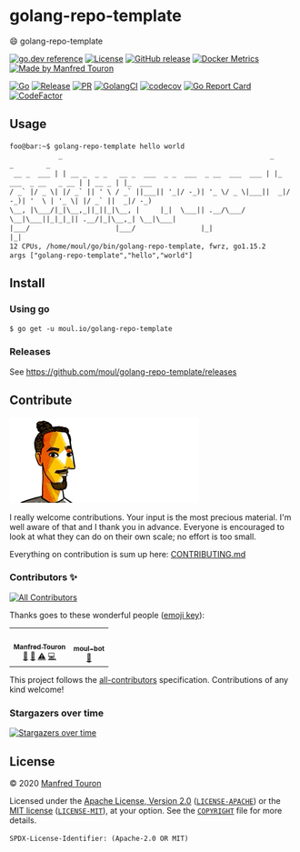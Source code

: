 # golang-repo-template

:smile: golang-repo-template

[![go.dev reference](https://img.shields.io/badge/go.dev-reference-007d9c?logo=go&logoColor=white)](https://pkg.go.dev/moul.io/golang-repo-template)
[![License](https://img.shields.io/badge/license-Apache--2.0%20%2F%20MIT-%2397ca00.svg)](https://github.com/moul/golang-repo-template/blob/master/COPYRIGHT)
[![GitHub release](https://img.shields.io/github/release/moul/golang-repo-template.svg)](https://github.com/moul/golang-repo-template/releases)
[![Docker Metrics](https://images.microbadger.com/badges/image/moul/golang-repo-template.svg)](https://microbadger.com/images/moul/golang-repo-template)
[![Made by Manfred Touron](https://img.shields.io/badge/made%20by-Manfred%20Touron-blue.svg?style=flat)](https://manfred.life/)

[![Go](https://github.com/moul/golang-repo-template/workflows/Go/badge.svg)](https://github.com/moul/golang-repo-template/actions?query=workflow%3AGo)
[![Release](https://github.com/moul/golang-repo-template/workflows/Release/badge.svg)](https://github.com/moul/golang-repo-template/actions?query=workflow%3ARelease)
[![PR](https://github.com/moul/golang-repo-template/workflows/PR/badge.svg)](https://github.com/moul/golang-repo-template/actions?query=workflow%3APR)
[![GolangCI](https://golangci.com/badges/github.com/moul/golang-repo-template.svg)](https://golangci.com/r/github.com/moul/golang-repo-template)
[![codecov](https://codecov.io/gh/moul/golang-repo-template/branch/master/graph/badge.svg)](https://codecov.io/gh/moul/golang-repo-template)
[![Go Report Card](https://goreportcard.com/badge/moul.io/golang-repo-template)](https://goreportcard.com/report/moul.io/golang-repo-template)
[![CodeFactor](https://www.codefactor.io/repository/github/moul/golang-repo-template/badge)](https://www.codefactor.io/repository/github/moul/golang-repo-template)


## Usage

[embedmd]:# (.tmp/usage.txt console)
```console
foo@bar:~$ golang-repo-template hello world
            _                                                   _                      _        _
 __ _  ___ | | __ _  _ _   __ _  ___  _ _  ___  _ __  ___  ___ | |_  ___  _ __   _ __ | | __ _ | |_  ___
/ _` |/ _ \| |/ _` || ' \ / _` ||___|| '_|/ -_)| '_ \/ _ \|___||  _|/ -_)| '  \ | '_ \| |/ _` ||  _|/ -_)
\__, |\___/|_|\__,_||_||_|\__, |     |_|  \___|| .__/\___/      \__|\___||_|_|_|| .__/|_|\__,_| \__|\___|
|___/                     |___/                |_|                              |_|
12 CPUs, /home/moul/go/bin/golang-repo-template, fwrz, go1.15.2
args ["golang-repo-template","hello","world"]
```

## Install

### Using go

```console
$ go get -u moul.io/golang-repo-template
```

### Releases

See https://github.com/moul/golang-repo-template/releases

## Contribute

![Contribute <3](https://raw.githubusercontent.com/moul/moul/master/contribute.gif)

I really welcome contributions. Your input is the most precious material. I'm well aware of that and I thank you in advance. Everyone is encouraged to look at what they can do on their own scale; no effort is too small.

Everything on contribution is sum up here: [CONTRIBUTING.md](./CONTRIBUTING.md)

### Contributors ✨

<!-- ALL-CONTRIBUTORS-BADGE:START - Do not remove or modify this section -->
[![All Contributors](https://img.shields.io/badge/all_contributors-2-orange.svg)](#contributors)
<!-- ALL-CONTRIBUTORS-BADGE:END -->

Thanks goes to these wonderful people ([emoji key](https://allcontributors.org/docs/en/emoji-key)):

<!-- ALL-CONTRIBUTORS-LIST:START - Do not remove or modify this section -->
<!-- prettier-ignore-start -->
<!-- markdownlint-disable -->
<table>
  <tr>
    <td align="center"><a href="http://manfred.life"><img src="https://avatars1.githubusercontent.com/u/94029?v=4" width="100px;" alt=""/><br /><sub><b>Manfred Touron</b></sub></a><br /><a href="#maintenance-moul" title="Maintenance">🚧</a> <a href="https://github.com/moul/golang-repo-template/commits?author=moul" title="Documentation">📖</a> <a href="https://github.com/moul/golang-repo-template/commits?author=moul" title="Tests">⚠️</a> <a href="https://github.com/moul/golang-repo-template/commits?author=moul" title="Code">💻</a></td>
    <td align="center"><a href="https://manfred.life/moul-bot"><img src="https://avatars1.githubusercontent.com/u/41326314?v=4" width="100px;" alt=""/><br /><sub><b>moul-bot</b></sub></a><br /><a href="#maintenance-moul-bot" title="Maintenance">🚧</a></td>
  </tr>
</table>

<!-- markdownlint-enable -->
<!-- prettier-ignore-end -->
<!-- ALL-CONTRIBUTORS-LIST:END -->

This project follows the [all-contributors](https://github.com/all-contributors/all-contributors) specification. Contributions of any kind welcome!

### Stargazers over time

[![Stargazers over time](https://starchart.cc/moul/golang-repo-template.svg)](https://starchart.cc/moul/golang-repo-template)

## License

© 2020 [Manfred Touron](https://manfred.life)

Licensed under the [Apache License, Version 2.0](https://www.apache.org/licenses/LICENSE-2.0) ([`LICENSE-APACHE`](LICENSE-APACHE)) or the [MIT license](https://opensource.org/licenses/MIT) ([`LICENSE-MIT`](LICENSE-MIT)), at your option. See the [`COPYRIGHT`](COPYRIGHT) file for more details.

`SPDX-License-Identifier: (Apache-2.0 OR MIT)`
